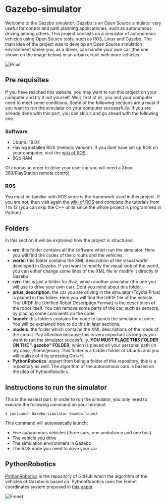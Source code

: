 # Gazebo-simulator 

Welcome to the Gazebo simulator. Gazebo is an Open Source simulator very useful for control and path planning applicationes, such as autonomous driving among others. This project consists on a simulator of autonomous vehicles using Open Source tools, such as ROS, Linux and Gazebo. The main idea of the project was to develop an Open Source simulation environment where you, as a driver, can handle your own car (the one shown on the image below) in an urban circuit with more vehicles.


![Prius](https://camo.githubusercontent.com/9cadf02ca935944b325ed7de6334899b90863534/68747470733a2f2f7777772e6f7372666f756e646174696f6e2e6f72672f776f72647072657373322f77702d636f6e74656e742f75706c6f6164732f323031372f30362f70726975735f726f756e6461626f75745f657869742e706e67)

## Pre requisites

If you have reached this website, you may want to run this project on your computer and try it out yourself. Well, first of all, you and your computer need to meet some conditions. Some of the following sections are a must if you want to run the simulator on your computer successfully. If you are already done with this part, you can skip it and go ahead with the following one.

### Software

* Ubuntu 18.04
* Having installed ROS (melodic version). If you dont have set up ROS on your computer, visit the [wiki of ROS](http://wiki.ros.org/melodic/Installation/Ubuntu).
* 8Gb RAM

Of course, in order to drive your user car you will need a Xbox 360/PlayStation remote control


### ROS

You must be familiar with ROS since is the framework used in this project. If you are not, then visit again the [wiki of ROS](http://wiki.ros.org/melodic/Installation/Ubuntu) and complete the tutorials from 1 to 12 (you can skip the C++ units since the whole project is programmed in Python)


## Folders

In this section it will be explained how the project is structured:

* **src**: this folder contains all the software which run the simulator. Here you will find the codes of the circuits and the vehicles.
* **world**: this folder contains the XML description of the visual world developed in Gazebo. If you want to modify the visual look of the world, you can either change some lines of the XML file or modify it directly in Gazebo.
* **rviz**: this is just a folder for Rviz, which another simulator (the one you will use to drive your own car). Dont you mind about this folder.
* **prius_description**: the car you are driving in the simulator (Toyota Prius) is placed in this folder. Here you will find the URDF file of the vehicle. The URDF file (Unified Robot Description Format) is the description of the robot itself. You can remove some parts of the car, such as sensors, by placing some comments on the code.
* **launch**: this folders contains the code to launch the simulator at once. You will be explained how to do this in later sections.
* **models**: the folder which contains the XML descriptions of the roads of the circuit. Pay attention because this is very important as long as you want to run the simulator succesfully. **YOU MUST PLACE THIS FOLDER ON THE ".gazebo" FOLDER**, which is placed on your personal path (in my case, /home/jesus). This folder is a hidden folder of Ubuntu and you will realise of it by pressing Ctrl+H.
* **PythonRobotics**: appart from being a folder of this repository, this is a repository as well. The algorithm of the autonomous cars is based on the idea of PythonRobotics.

## Instructions to run the simulator

This is the easiest part. In order to run the simulator, you only need to execute the following command on your terminal:

`$ roslaunch Gazebo-simulator Gazebo.launch`

This command will automatically launch:

* Five autonomous vehicles (three cars, one ambulance and one bus)
* The vehicle you drive
* The simulation environment in Gazebo
* The ROS node you need to drive your car

## PythonRobotics

[PythonRobotics](https://github.com/AtsushiSakai/PythonRobotics) is the repository of GitHub which the algorithm of the vehicles of Gazebo is based on. PythonRobotics uses the Frenet coordinates system proposed in [this paper](https://d17h27t6h515a5.cloudfront.net/topher/2017/July/595fd482_werling-optimal-trajectory-generation-for-dynamic-street-scenarios-in-a-frenet-frame/werling-optimal-trajectory-generation-for-dynamic-street-scenarios-in-a-frenet-frame.pdf)

![Frenet](https://raw.githubusercontent.com/AtsushiSakai/PythonRoboticsGifs/master/PathPlanning/FrenetOptimalTrajectory/animation.gif)

